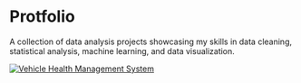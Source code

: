 # Protfolio
A collection of data analysis projects showcasing my skills in data cleaning, statistical analysis, machine learning, and data visualization.
<div class='tableauPlaceholder' id='viz1680795115051' style='position: relative'>
  <noscript>
    <a href='#'>
      <img alt='Vehicle Health Management System' src='https://public.tableau.com/static/images/pr/product_owner_dataanalyst_home_assignment/VehicleHealthManagementSystem/1_rss.png' style='border: none' />
    </a>
  </noscript>
  <object class='tableauViz' style='display:none;'>
    <param name='host_url' value='https%3A%2F%2Fpublic.tableau.com%2F' />
    <param name='embed_code_version' value='3' />
    <param name='site_root' value='' />
    <param name='name' value='product_owner_dataanalyst_home_assignment&#47;VehicleHealthManagementSystem' />
    <param name='tabs' value='no' />
    <param name='toolbar' value='yes' />
    <param name='static_image' value='https://public.tableau.com/static/images/pr/product_owner_dataanalyst_home_assignment/VehicleHealthManagementSystem/1.png' />
    <param name='animate_transition' value='yes' />
    <param name='display_static_image' value='yes' />
    <param name='display_spinner' value='yes' />
    <param name='display_overlay' value='yes' />
    <param name='display_count' value='yes' />
    <param name='language' value='en-US' />
  </object>
</div>

